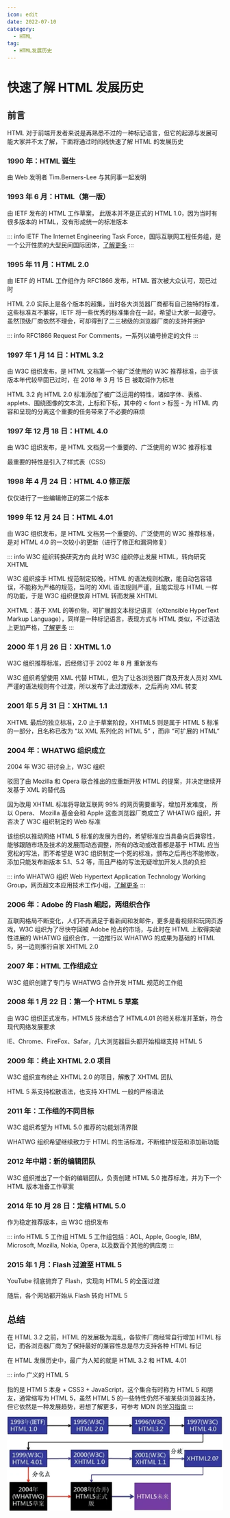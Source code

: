```yaml
---
icon: edit
date: 2022-07-10
category:
  - HTML
tag:
  - HTML发展历史
---
```


# 快速了解 HTML 发展历史

## 前言

HTML 对于前端开发者来说是再熟悉不过的一种标记语言，但它的起源与发展可能大家并不太了解，下面将通过时间线快速了解 HTML 的发展历史

<!-- more -->

### 1990 年：HTML 诞生

由 Web 发明者 Tim.Berners-Lee 与其同事一起发明

### 1993 年 6 月：HTML（第一版）

由 IETF 发布的 HTML 工作草案，
此版本并不是正式的 HTML 1.0，因为当时有很多版本的 HTML，没有形成统一的标准版本

::: info IETF
The Internet Engineering Task Force，国际互联网工程任务组，是一个公开性质的大型民间国际团体，[了解更多](https://baike.baidu.com/item/%E4%BA%92%E8%81%94%E7%BD%91%E5%B7%A5%E7%A8%8B%E4%BB%BB%E5%8A%A1%E7%BB%84/707674?fromtitle=IETF&fromid=2800318&fr=aladdin#7)
:::

### 1995 年 11 月：HTML 2.0

由 IETF 的 HTML 工作组作为 RFC1866 发布，HTML 首次被大众认可，现已过时

HTML 2.0 实际上是各个版本的超集，当时各大浏览器厂商都有自己独特的标准，这些标准互不兼容，IETF 将一些优秀的标准集合在一起，希望让大家一起遵守。虽然顶级厂商依然不理会，可却得到了二三梯级的浏览器厂商的支持并拥护

::: info RFC1866
Request For Comments，一系列以编号排定的文件
:::

### 1997 年 1 月 14 日：HTML 3.2

由 W3C 组织发布，是 HTML 文档第一个被广泛使用的 W3C 推荐标准，由于该版本年代较早固已过时，在 2018 年 3 月 15 日 被取消作为标准

HTML 3.2 向 HTML 2.0 标准添加了被广泛运用的特性，诸如字体、表格、applets、围绕图像的文本流，上标和下标，其中的 < font > 标签 - 为 HTML 内容和呈现的分离这个重要的任务带来了不必要的麻烦

### 1997 年 12 月 18 日：HTML 4.0

由 W3C 组织发布，是 HTML 文档另一个重要的、广泛使用的 W3C 推荐标准

最重要的特性是引入了样式表（CSS）

### 1998 年 4 月 24 日：HTML 4.0 修正版

仅仅进行了一些编辑修正的第二个版本

### 1999 年 12 月 24 日：HTML 4.01

由 W3C 组织发布，是 HTML 文档另一个重要的、广泛使用的 W3C 推荐标准，是对 HTML 4.0 的一次较小的更新（进行了修正和漏洞修复）

::: info W3C 组织转换研究方向
此时 W3C 组织停止发展 HTML，转向研究 XHTML

W3C 组织接手 HTML 规范制定较晚，HTML 的语法规则松散，能自动包容错误，不能称为严格的规范，当时的 XML 语法规则严谨，且能实现与 HTML 一样的功能，于是 W3C 组织便放弃 HTML 转而发展 XHTML

XHTML：基于 XML 的等价物，可扩展超文本标记语言（eXtensible HyperText Markup Language），同样是一种标记语言，表现方式与 HTML 类似，不过语法上更加严格，[了解更多](https://baike.baidu.com/item/XHTML/316621?fr=aladdin)
:::

### 2000 年 1 月 26 日：XHTML 1.0

W3C 组织推荐标准，后经修订于 2002 年 8 月 重新发布

W3C 组织希望使用 XML 代替 HTML，但为了让各浏览器厂商及开发人员对 XML 严谨的语法规则有个过渡，所以发布了此过渡版本，之后再向 XML 转变

### 2001 年 5 月 31 日：XHTML 1.1

XHTML 最后的独立标准，2.0 止于草案阶段，XHTML5 则是属于 HTML 5 标准的一部分，且名称已改为 “以 XML 系列化的 HTML 5” ，而非 “可扩展的 HTML”

### 2004 年：WHATWG 组织成立

2004 年 W3C 研讨会上，W3C 组织

驳回了由 Mozilla 和 Opera 联合推出的应重新开放 HTML 的提案，并决定继续开发基于 XML 的替代品

因为改用 XHTML 标准将导致互联网 99% 的网页需要重写，增加开发难度，
所以 Opera、 Mozilla 基金会和 Apple 这些浏览器厂商成立了 WHATWG 组织，并否决了 W3C 组织制定的 Web 标准

该组织以推动网络 HTML 5 标准的发展为目的，希望标准应当具备向后兼容性，能够跟随市场及技术的发展而动态调整，所有的改动或改善都是基于 HTML 应当宽松的写法，而不希望是 W3C 组织制定一个死的标准，颁布之后再也不能修改，添加只能发布新版本 5.1、5.2 等，而且严格的写法无疑增加开发人员的负担

::: info WHATWG 组织
Web Hypertext Application Technology Working Group，网页超文本应用技术工作小组，[了解更多](https://baike.baidu.com/item/WHATWG/5803339?fr=aladdin)
:::

### 2006 年：Adobe 的 Flash 崛起，两组织合作

互联网格局不断变化，人们不再满足于看新闻和发邮件，更多是看视频和玩网页游戏，W3C 组织为了尽快夺回被 Adobe 抢占的市场，与此时在 HTML 上取得突破性进展的 WHATWG 组织合作，一边推行以 WHATWG 的成果为基础的 HTML 5，另一边则推行自家 XHTML 2.0

### 2007 年：HTML 工作组成立

W3C 组织创建了专门与 WHATWG 合作开发 HTML 规范的工作组

### 2008 年 1 月 22 日：第一个 HTML 5 草案

由 W3C 组织正式发布，HTML5 技术结合了 HTML4.01 的相关标准并革新，符合现代网络发展要求

IE、Chrome、FireFox、Safar，几大浏览器巨头都开始相继支持 HTML 5

### 2009 年：终止 XHTML 2.0 项目

W3C 组织宣布终止 XHTML 2.0 的项目，解散了 XHTML 团队

HTML 5 系支持松散语法，也支持 XHTML 一般的严格语法

### 2011 年：工作组的不同目标

W3C 组织希望为 HTML 5.0 推荐的功能划清界限

WHATWG 组织希望继续致力于 HTML 的生活标准，不断维护规范和添加新功能

### 2012 年中期：新的编辑团队

W3C 组织推出了一个新的编辑团队，负责创建 HTML 5.0 推荐标准，并为下一个 HTML 版本准备工作草案

### 2014 年 10 月 28 日：定稿 HTML 5.0

作为稳定推荐版本，由 W3C 组织发布

::: info HTML 5 工作组
HTML 5 工作组包括：AOL, Apple, Google, IBM, Microsoft, Mozilla, Nokia, Opera, 以及数百个其他的供应商
:::

### 2015 年 1 月：Flash 过渡至 HTML 5

YouTube 彻底抛弃了 Flash，实现向 HTML 5 的全面过渡

随后，各个网站都开始从 Flash 转向 HTML 5

## 总结

在 HTML 3.2 之前，HTML 的发展极为混乱，各软件厂商经常自行增加 HTML 标记，而各浏览器厂商为了保持最好的兼容性总是尽力支持各种 HTML 标记

在 HTML 发展历史中，最广为人知的就是 HTML 3.2 和 HTML 4.01

::: info 广义的 HTML 5

指的是 HTMl 5 本身 + CSS3 + JavaScript，这个集合有时称为 HTML 5 和朋友，通常缩写为 HTML 5，虽然 HTML 5 的一些特性仍然不被某些浏览器支持，但它依然是一种发展趋势，若想了解更多，可参考 MDN 的[学习指南](https://developer.mozilla.org/zh-CN/docs/Learn/HTML)
:::

![HTML 发展历史](/articles/HTML历史.webp)
